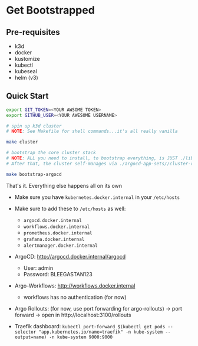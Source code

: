 # Get Bootstrapped

## Pre-requisites

- k3d
- docker
- kustomize
- kubectl
- kubeseal
- helm (v3)

## Quick Start

```bash
export GIT_TOKEN=<YOUR AWSOME TOKEN>
export GITHUB_USER=<YOUR AWESOME USERNAME>

# spin up k3d cluster
# NOTE: See Makefile for shell commands...it's all really vanilla

make cluster

# bootstrap the core cluster stack
# NOTE: ALL you need to install, to bootstrap everything, is JUST ./lib/bootstrap/apps/autobootstrap-manifest.yaml
# After that, the cluster self-manages via ./argocd-app-sets//cluster-resources

make bootstrap-argocd

```

That's it. Everything else happens all on its own

- Make sure you have `kubernetes.docker.internal` in your `/etc/hosts`
- Make sure to add these to `/etc/hosts` as well:
  - `argocd.docker.internal`
  - `workflows.docker.internal`
  - `prometheus.docker.internal`
  - `grafana.docker.internal`
  - `alertmanager.docker.internal`

- ArgoCD: http://argocd.docker.internal/argocd

  - User:     admin
  - Password: BLEEGASTAN123

- Argo-Workflows: http://workflows.docker.internal

  - workflows has no authentication (for now)

- Argo Rollouts: (for now, use port forwarding for argo-rollouts) -> port forward -> open in http://localhost:3100/rollouts

- Traefik dashboard: `kubectl port-forward $(kubectl get pods --selector "app.kubernetes.io/name=traefik" -n kube-system --output=name) -n kube-system 9000:9000`
